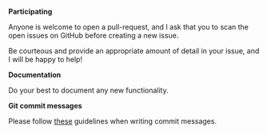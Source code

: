 **Participating**

Anyone is welcome to open a pull-request, and I ask that you to scan the open
issues on GitHub before creating a new issue.

Be courteous and provide an appropriate amount of detail in your issue, and I
will be happy to help!

**Documentation**

Do your best to document any new functionality.

**Git commit messages**

Please follow [these][0] guidelines when writing commit messages.

[0]: http://tbaggery.com/2008/04/19/a-note-about-git-commit-messages.html
